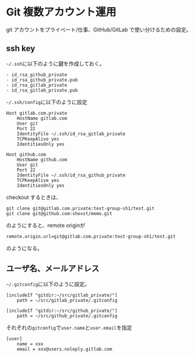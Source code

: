 # Git 複数アカウント運用
git アカウントをプライベート/仕事、GitHub/GitLab で使い分けるための設定。

## ssh key
`~/.ssh`に以下のように鍵を作成しておく。
```
- id_rsa_github_private
- id_rsa_github_private.pub
- id_rsa_gitlab_private
- id_rsa_gitlab_private.pub
```
`~/.ssh/config`に以下のように設定
```
Host gitlab.com.private
    HostName gitlab.com
    User git
    Port 22
    IdentityFile ~/.ssh/id_rsa_gitlab_private
    TCPKeepAlive yes
    IdentitiesOnly yes

Host github.com
    HostName github.com
    User git
    Port 22
    IdentityFile ~/.ssh/id_rsa_github_private   
    TCPKeepAlive yes
    IdentitiesOnly yes
```
checkout するときは、
```
git clone git@gitlab.com.private:test-group-sh1/test.git
git clone git@github.com:shoxst/memo.git
```
のようにすると、remote originが
```
remote.origin.url=git@gitlab.com.private:test-group-sh1/test.git
```
のようになる。

## ユーザ名、メールアドレス
`~/.gitconfig`に以下のように設定。
```
[includeIf "gitdir:~/src/gitlab_private/"]
    path = ~/src/gitlab_private/.gitconfig

[includeIf "gitdir:~/src/github_private/"]
    path = ~/src/github_private/.gitconfig
```
それぞれの`gitconfig`で`user.name`と`user.email`を指定
```
[user]
    name = xxx
    email = xxx@users.noleply.gitlab.com
```

